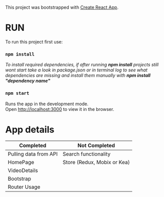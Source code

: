 This project was bootstrapped with [Create React App](https://github.com/facebook/create-react-app).

# RUN

To run this project first use:

### `npm install`

*To install required dependencies, if after running **npm install** projects still wont start take a look in package.json or in terminal log to see what dependencies are missing and install them manually with **npm install "dependency name"***

### `npm start`

Runs the app in the development mode.<br>
Open [http://localhost:3000](http://localhost:3000) to view it in the browser.


# App details

| Completed    | Not Completed |
| ----------- | ----------- |
| Pulling data from API     | Search functionality     |
| HomePage   |Store (Redux, Mobix or Kea)       |
| VideoDetails   |  
| Bootstrap  |  
| Router Usage  | 

